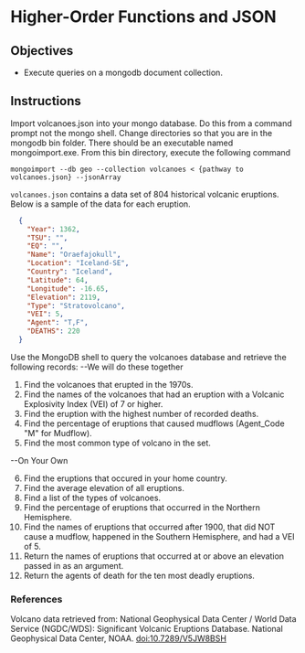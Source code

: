 # Higher-Order Functions and JSON

## Objectives

* Execute queries on a mongodb document collection.

## Instructions

Import volcanoes.json into your mongo database.  Do this from a command prompt not the mongo shell.  Change directories so that you are in the mongodb bin folder.  There should be an executable named mongoimport.exe.  From this bin directory, execute the following command

`mongoimport --db geo --collection volcanoes < {pathway to volcanoes.json} --jsonArray`

`volcanoes.json` contains a data set of 804 historical volcanic eruptions.  Below is a sample of the data for each eruption.

```JSON
  {
    "Year": 1362,
    "TSU": "",
    "EQ": "",
    "Name": "Oraefajokull",
    "Location": "Iceland-SE",
    "Country": "Iceland",
    "Latitude": 64,
    "Longitude": -16.65,
    "Elevation": 2119,
    "Type": "Stratovolcano",
    "VEI": 5,
    "Agent": "T,F",
    "DEATHS": 220
  }
```

Use the MongoDB shell to query the volcanoes database and retrieve the following records:
--We will do these together
 1. Find the volcanoes that erupted in the 1970s.
 2. Find the names of the volcanoes that had an eruption with a Volcanic Explosivity Index (VEI) of 7 or higher.
 3. Find the eruption with the highest number of recorded deaths.
 4. Find the percentage of eruptions that caused mudflows (Agent_Code "M" for Mudflow).
 5. Find the most common type of volcano in the set.

--On Your Own
 
 6. Find the eruptions that occured in your home country.
 7. Find the average elevation of all eruptions.
 8. Find a list of the types of volcanoes.
 9. Find the percentage of eruptions that occurred in the Northern Hemisphere.
10. Find the names of eruptions that occurred after 1900, that did NOT cause a mudflow, happened in the Southern Hemisphere, and had a VEI of 5.
11. Return the names of eruptions that occurred at or above an elevation passed in as an argument.
12. Return the agents of death for the ten most deadly eruptions.


### References

Volcano data retrieved from: National Geophysical Data Center / World Data Service (NGDC/WDS): Significant Volcanic Eruptions Database. National Geophysical Data Center, NOAA. [doi:10.7289/V5JW8BSH](https://data.nodc.noaa.gov/cgi-bin/iso?id=gov.noaa.ngdc.mgg.hazards:G10147)
